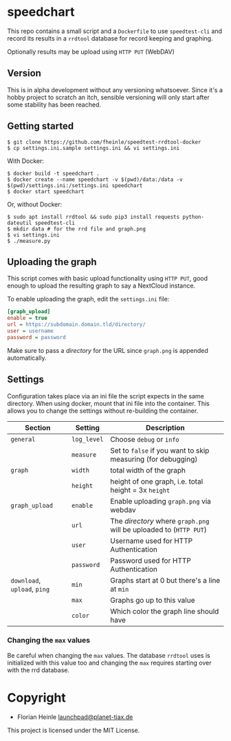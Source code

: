 # speedchart

This repo contains a small script and a `Dockerfile` to use `speedtest-cli` and
record its results in a `rrdtool` database for record keeping and graphing.

Optionally results may be upload using `HTTP PUT` (WebDAV)

## Version

This is in alpha development without any versioning whatsoever. Since it's
a hobby project to scratch an itch, sensible versioning will only start after
some stability has been reached.

## Getting started

```shell
$ git clone https://github.com/fheinle/speedtest-rrdtool-docker
$ cp settings.ini.sample settings.ini && vi settings.ini
```

With Docker:

```shell
$ docker build -t speedchart .
$ docker create --name speedchart -v $(pwd)/data:/data -v $(pwd)/settings.ini:/settings.ini speedchart
$ docker start speedchart
```

Or, without Docker:

```shell
$ sudo apt install rrdtool && sudo pip3 install requests python-dateutil speedtest-cli
$ mkdir data # for the rrd file and graph.png
$ vi settings.ini
$ ./measure.py
```


## Uploading the graph

This script comes with basic upload functionality using `HTTP PUT`, good enough
to upload the resulting graph to say a NextCloud instance.

To enable uploading the graph, edit the `settings.ini` file:

```ini
[graph_upload]
enable = true
url = https://subdomain.domain.tld/directory/
user = username
password = password
```

Make sure to pass a *directory* for the URL since `graph.png` is appended
automatically.

## Settings

Configuration takes place via an ini file the script expects in the same
directory. When using docker, mount that ini file into the container. This
allows you to change the settings without re-building the container.

| Section                      | Setting     | Description                                                        |
|------------------------------|-------------|--------------------------------------------------------------------|
| `general`                    | `log_level` | Choose `debug` or `info`                                           |
|                              | `measure`   | Set to `false` if you want to skip measuring (for debugging)       |
| `graph`                      | `width`     | total width of the graph                                           |
|                              | `height`    | height of one graph, i.e. total height = 3x `height`               |
| `graph_upload`               | `enable`    | Enable uploading `graph.png` via webdav                            |
|                              | `url`       | The *directory* where `graph.png` will be uploaded to (`HTTP PUT`) |
|                              | `user`      | Username used for HTTP Authentication                              |
|                              | `password`  | Password used for HTTP Authentication                              |
| `download`, `upload`, `ping` | `min`       | Graphs start at 0 but there's a line at `min`                      |
|                              | `max`       | Graphs go up to this value                                         |
|                              | `color`     | Which color the graph line should have                             |

### Changing the `max` values

Be careful when changing the `max` values. The database `rrdtool` uses is
initialized with this value too and changing the `max` requires starting over
with the rrd database.

# Copyright

* Florian Heinle <launchpad@planet-tiax.de>

This project is licensed under the MIT License.
